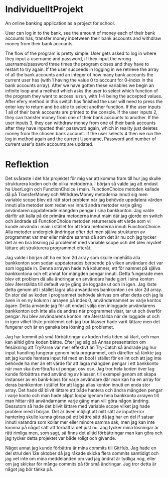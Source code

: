 # IndividuelltProjekt
An online banking application as a project for school.

User can log in to the bank, see the amount of money each of their bank accounts has, transfer money inbetween their bank accounts and withdraw money from their bank accounts.

The flow of the program is pretty simple. User gets asked to log in where they input a username and password, if they input the wrong username/password three times the program closes and they have to restart to try again. If the user succeeds in logging in we retrieve the array of all the bank accounts and an integer of how many bank accounts the current user has (with 1 having the value 0 to account for 0-index in the bank accounts array). After we have gotten these variables we begin an infinite loop and a method which asks the user to select which function of the program they want to access is run, with 1-4 being the accepted values. After efery method in this switch has finished the user will need to press the enter key to return and be able to select another function. If the user inputs 1 all of their bank accounts are printed to the console. If the user inputs 2, they can transfer money from one of their bank accounts to another. If the user inputs 3, they can withdraw money from one of their bank accounts after they have inputted their password again, which in reality just deletes money from the chosen bank account. If the user selects 4 then we run the log in method again and the current Username, Password and number of current user's bank accounts are updated.

# Reflektion
Det svåraste i det här projektet för mig var att komma fram till hur jag skulle strukturera koden och de olika metoderna. I början så valde jag att endast ha UserLogin och FunctionChoice i main. FunctionChoice metoden kallade då på TransferMoney och WithdrawMoney metoderna innuti sig men variable scope blev ett rätt stort problem när jag behövde uppdatera värden innuti alla metoder som redan var innuti andra metoder varje gång användaren uppdaterade mängden pengar i sina bankkonton. Jag valde därför att kalla på de primära metoderna innut main där jag gjorde en switch och ändrade så FunctionChoice metoden returnerade ett värde som vi kunde använda i main i stället för att köra metoderna innuti FunctionChoice. Alla metoder undergick ändringar efter det men själva strukturen av programmet var mer eller mindre samma då som det är nu och jag tycker det är en bra lösning på problemet med variable scope och det blev mycket lättare att strukturera programmet efteråt.

Jag valde i början att ha en tom 2d array som skulle innehålla alla bankkonton som sedan uppdaterades beroende på vilken användare det var som loggade in. Denna arrayen hade två kolumner, ett för namnet på själva bankkontona och ett annat för mängden pengar innuti. Detta fungerade men blev ett problem då alla ändringar en användare hade gjort i sina konton blev återställda till default varje gång de loggade ut och in igen. Jag löste detta genom att i stället lagra alla användares bankkonton i en stor 2d array. En stor del av koden i programmet behövde skrivas om efter detta och jag la även in en ny kolumn i arrayen på index 0, användarnamnet av varje kontos ägare. Detta använde jag för att endast välja den inloggade användarens bankkonton och inte alla de andras när programmet visar, tar ut och överför pengar. Nu blev användarens konton inte återställda när de loggade ut och in igen vilket löste problemet och jag tror klasser hade varit lättare men det fungerar och är en ganska bra lösning på problemet.

Jag har kommit på små förbättringar av koden hela tiden så klart, och man kan alltid göra koden bättre. Efter jag såg på Annas presentation om felsökning att TryParse var mer effektivt än Try-Catch så ändrade jag hur input handling fungerar genom hela programmet, och därefter så tänkte jag att jag kunde hantera input fel med en bool i stället för en int och att jag inte behövde ha mer än ett värde för att lagra mängden pengar i ett bankkonto när man ska överföra/ta ut pengar, osv osv. Jag tror hela koden över lag kunde förbättras med använding av klasser, till exempel genom att skapa instanser av en bank-klass för varje användare där man kan ha en array för deras bankkonton i stället för att lägga allas konton innuti en enda stor array. Det hade då blivit lättare att både hantera och ändra mängden pengar i varje konto och man hade slippt loopa igenom hela bankkonto arrayen till man hittar rätt användarnamn varje gång man vill göra någon ändring. Dessutom så hade det blivit lättare med variable scope vilket jag hade problem med i början. Det är även möjligt att mitt sätt av input/error hantering skulle kunna göras på ett bättre sätt då jag har en del if satsar innuti varandra som kollar mer eller mindre samma sak, men jag kan inte komma på något sätt att förbättra det just nu. Jag tycker mina lösningar är rätt rimliga men, som sagt, så finns det alltid förbättringar man kan göra och jag tycker detta projektet var både roligt och givande.

Något annat jag kunde förbättra är mina commits till GitHub. Jag hade en del strul den 12e oktober då jag råkade skicka flera commits samtidigt och jag vet inte om mina meddelanden om vad jag ändrat är tydliga nog, eller om jag skickar för många commits på för små ändringar. Jag tror detta är något jag bör tänka på.
